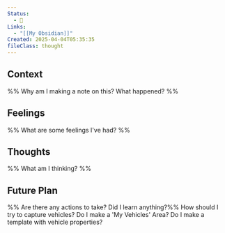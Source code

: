 ```yaml
---
Status:
  - 🌿
Links:
  - "[[My Obsidian]]"
Created: 2025-04-04T05:35:35
fileClass: thought
---
```

## Context
%% Why am I making a note on this? What happened? %%

## Feelings
%% What are some feelings I've had? %%

## Thoughts
%% What am I thinking? %%

## Future Plan
%% Are there any actions to take? Did I learn anything?%%
How should I try to capture vehicles? Do I make a 'My Vehicles' Area? Do I make a template with vehicle properties? 